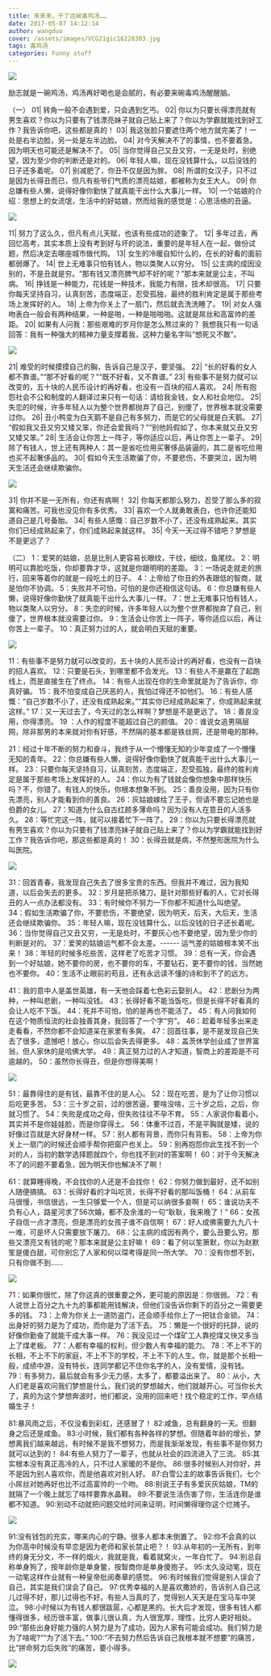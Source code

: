 ```yaml
---
title: 来来来，干了这碗毒鸡汤……
date: 2017-05-07 14:12:14
author: wangduo
cover: /assets/images/VCG21gic16228303.jpg
tags: 毒鸡汤
categories: Funny stuff
---
```


![](https://mmbiz.qlogo.cn/mmbiz_jpg/NdtxpEqytxWa8AHBHJX80LnWxxrkDOAlvDvb7quH2Q6F1luITsPWPSJ8oJvQA5P9H1TJSVjUDzwZWuibub0mODQ/0?wx_fmt=jpeg)

励志就是一碗鸡汤，鸡汤再好喝也是会腻的，有必要来碗毒鸡汤醒醒脑。

（一）
01| 转角一般不会遇到爱，只会遇到乞丐。
02| 你以为只要长得漂亮就有男生喜欢？你以为只要有了钱漂亮妹子就自己贴上来了？你以为学霸就能找到好工作？我告诉你吧，这些都是真的！
03| 我这张脸只要遮住两个地方就完美了！一处是右半边脸，另一处是左半边脸。
04| 对今天解决不了的事情，也不要着急。因为明天也可能还是解决不了。
05| 当你觉得自己又丑又穷，一无是处时，别绝望，因为至少你的判断还是对的。
06| 年轻人嘛，现在没钱算什么，以后没钱的日子还多着呢。
07| 别减肥了，你丑不仅是因为胖。
08| 所谓的女汉子，只不过是因为长得丑而已，但凡有些爷们气质的漂亮姑娘，都被称为女王大人。
09| 你总嫌有些人懒，说得好像你勤快了就真能干出什么大事儿一样。
10| 一个姑娘的介绍：思想上的女流氓，生活中的好姑娘，然而给我的感觉是：心思活络的丑逼。

![](https://mmbiz.qlogo.cn/mmbiz_png/NdtxpEqytxWa8AHBHJX80LnWxxrkDOAluicolIYIvaSYcvxnnnBX9cIbpAmBE5eJE3OINdfFxsibr9icXNpqdquog/0?wx_fmt=png)

11| 努力了这么久，但凡有点儿天赋，也该有些成功的迹象了。
12| 多年过去，再回忆高考，其实本质上没有考到好与坏的说法，重要的是年轻人在一起，做份试题，然后决定去哪座城市做代购。
13| 女生的冷暖自知什么的，在长的好看的面前都弱爆了。
14| 世上无难事只怕有钱人，物以类聚人以穷分。
15| 公主病的成因没别的，不是丑就是穷。“那有钱又漂亮脾气却不好的呢？”那本来就是公主，不叫病。
16| 挣钱是一种能力，花钱是一种技术，我能力有限，技术却很高。
17| 只要你每天坚持自习，认真刻苦，态度端正，忍受孤独，最终的胜利肯定是属于那些考场上发挥好的人。
18| 上帝为你关上了一扇门，然后就去洗洗睡了。
19| 对女人强吻表白一般会有两种结果，一种是啪，一种是啪啪啪。这就是屌丝和高富帅的差距。
20| 如果有人问我：那些艰难的岁月你是怎么熬过来的？ 我想我只有一句话回答：我有一种强大的精神力量支撑着我，这种力量名字叫“想死又不敢”。

![](https://mmbiz.qlogo.cn/mmbiz_png/NdtxpEqytxWa8AHBHJX80LnWxxrkDOAl6czEdMgmKMn3fiatfh9ZzuFia36EKwibANNHyF7924JbuVDmz40efascA/0?wx_fmt=png)

21| 难受的时候摸摸自己的胸，告诉自己是汉子，要坚强。
22| “长的好看的女人都不靠谱。”“那不好看的呢？”“既不好看，又不靠谱。”
23| 有些事不是努力就可以改变的，五十块的人民币设计的再好看，也没有一百块的招人喜欢。
24| 所有抱怨社会不公和制度的人翻译过来只有一句话：请给我金钱，女人和社会地位。
25| 失恋的时候，许多年轻人以为整个世界都抛弃了自己，别傻了，世界根本就没需要过你。
26| 丑小鸭变为白天鹅不是自己有多努力，而是它的父母就是白天鹅。
27| “假如我又丑又穷又矮又笨，你还会爱我吗？”“别他妈假如了，你本来就又丑又穷又矮又笨。”
28| 生活会让你苦上一阵子，等你适应以后，再让你苦上一辈子。
29| 除了有钱人，世上还有两种人：其一是省吃俭用买奢侈品装逼的，其二是省吃俭用也买不起奢侈品的。
30| 假如今天生活欺骗了你，不要悲伤，不要哭泣，因为明天生活还会继续欺骗你。

![](https://mmbiz.qlogo.cn/mmbiz_png/NdtxpEqytxWa8AHBHJX80LnWxxrkDOAl5qrDERDia78hJtTZLaIC94K2CWTcAspATZmucicDO8LXToJPaqYJMBibg/0?wx_fmt=png)

31| 你并不是一无所有，你还有病啊！
32| 你每天都那么努力，忍受了那么多的寂寞和痛苦。可我也没见你有多优秀。
33| 喜欢一个人就勇敢表白，也许你还能知道自己是几号备胎。
34| 有些人感慨：自己岁数不小了，还没有成熟起来。其实你们已经成熟起来了，你们成熟起来就这样。
35| 今天一天过得不错吧？梦想是不是更远了？

（二）
1：爱笑的姑娘，总是比别人更容易长眼纹，干纹，细纹，鱼尾纹。
2：明明可以靠脸吃饭，你却要靠才华，这就是你跟明明的差距。
3：一场说走就走的旅行，回来等着你的就是一段吃土的日子。
4：上帝给了你丑的外表跟低的智商，就是怕你不协调。
5：失败并不可怕，可怕的是你还相信这句话。
6：你总嫌有些人懒，说得好像你勤快了就真能干出什么大事儿一样。
7：世上无难事只怕有钱人，物以类聚人以穷分。
8：失恋的时候，许多年轻人以为整个世界都抛弃了自己，别傻了，世界根本就没需要过你。
9：生活会让你苦上一阵子，等你适应以后，再让你苦上一辈子。
10：真正努力过的人，就会明白天赋的重要。

![](https://mmbiz.qlogo.cn/mmbiz_png/NdtxpEqytxWa8AHBHJX80LnWxxrkDOAl5qyicJlmkFyvZ6r8lP9iaKtZibgeGqQqfsjeye20D0936rfBMbVBr1Qdg/0?wx_fmt=png)

11：有些事不是努力就可以改变的，五十块的人民币设计的再好看，也没有一百块的招人喜欢。
12：只要是石头，到哪里都不会发光。
13：有些人不是赢在了起跑线上，而是直接生在了终点。
14：有些人出现在你的生命里就是为了告诉你，你真好骗。
15：我不怕变成自己厌恶的人，我怕过得还不如他们。
16：有些人感慨：“自己岁数不小了，还没有成熟起来。”“其实你已经成熟起来了，你成熟起来就这样。”
17：又一天过去了，今天过的怎么样啊？梦想是不是更远了。
18：善良没用，你得漂亮。
19 ：人作的程度不能超过自己的颜值。
20：谁说女追男隔层网，除非那男的本来就对你有好感，不然隔的基本都是铁丝网，还是带电的那种。

21：经过十年不断的努力和奋斗，我终于从一个懵懂无知的少年变成了一个懵懂无知的青年。
22：你总嫌有些人懒，说得好像你勤快了就真能干出什么大事儿一样。
23：只要你每天坚持自习，认真刻苦，态度端正，忍受孤独，最终的胜利肯定是属于那些考场上发挥好的人。
24：你以为有了钱就会像你想象中那样快乐吗？不，你错了。有钱人的快乐，你根本想象不到。
25：善良没用，因为只有你先漂亮，别人才能看到你的善良。
26：灰姑娘嫁给了王子，但请不要忘记她也是伯爵的女儿。
27：知道为什么自古红颜多薄命吗？因为没有人在意丑的人活多久。
28：等忙完这一阵，就可以接着忙下一阵了。
29：你以为只要长得漂亮就有男生喜欢？你以为只要有了钱漂亮妹子就自己贴上来了？你以为学霸就能找到好工作？我告诉你吧，那这些都是真的！
30：长得丑就是病，不然整形医院为什么叫医院。

![](https://mmbiz.qlogo.cn/mmbiz_png/NdtxpEqytxWa8AHBHJX80LnWxxrkDOAlGMH4J0uyM3WpfbDr0YJGmRo90COrib5VXDd6HZEEDfJdGBPrHHHTucg/0?wx_fmt=png)

31：回首青春，我发现自己失去了很多宝贵的东西。但我并不难过，因为我知道，以后会失去的更多。
32：岁月是把杀猪刀，是针对那些好看的人，它对长得丑的人一点办法都没有。
33：有时候你不努力一下你都不知道什么叫绝望。
34：假如生活欺骗了你，不要悲伤，不要绝望，因为明天，后天，大后天，生活还会继续欺骗你。
35：年轻人嘛，现在没钱算什么，以后没钱的日子还长着呢。
36：当你觉得自己又丑又穷，一无是处时，不要灰心也不要绝望，因为至少你的判断是对的。
37：爱笑的姑娘运气都不会太差。------ 运气差的姑娘根本笑不出来！
38：年轻的时候多吃些苦，这样老了吃苦才习惯。
39：总有一天，你会遇到一个好姑娘，她不要你的房，也不要你的车，不要钻石，更不要你的钱，当然她也不要你。
40：生活不止眼前的苟且，还有永远读不懂的诗和到不了的远方。

41：我的意中人是盖世英雄，有一天他会踩着七色彩云娶别人。
42：悲剧分为两种，一种叫悲剧，一种叫没钱。
43：长得好看不能当饭吃，但是长得不好看真的会让人吃不下饭。
44：死并不可怕，怕的是再也不能活了。
45：有人问我如何在这个物质恒流的社会独善其身，我回答了一个字“穷”。
46：趁着年轻多出来走走看看，不然你都不会知道呆在家里有多爽。
47：回首往事，是不是发现自己失去了很多，遗憾吧！放心，你以后会失去得更多。
48：盖茨休学创业成了世界富翁，但人家休的是哈佛大学。
49：真正努力过的人才知道，智商上的差距是不可逾越的。
50：虽然你长得丑，但是你想得美啊！

![](https://mmbiz.qlogo.cn/mmbiz_png/NdtxpEqytxWa8AHBHJX80LnWxxrkDOAl0aoHRtlUtiaxdpPvyswltichSoc7u6vGp2yeAFRBeMQBYmwcUyRDCtgA/0?wx_fmt=png)

51：最靠得住的是有钱，最靠不住的是人心。
52：现在吃苦，是为了让你习惯以后吃更多苦。
53：三十岁之前，过的很苦逼，要啥没啥，三十岁之后，之后，你就习惯了。
54：失败是成功之母，但失败往往不孕不育。
55：人家说你看着小，其实并不是你娃娃脸，而是你穿得土。
56：体重不过百，不是平胸就是矮，说的好像过百就是大好身材一样。
57：别人都有背景，而你只有背影。
58：上帝为你关上一扇门的时候还会顺手帮你把窗户也关上。
59：别再抱怨你此生找不到一个对的人，当初的数学选择题就四个，你也找不到对的答案啊！
60：对于今天解决不了的问题不要着急，因为明天你也解决不了啊！

61：就算睡得晚，不会找你的人还是不会找你！
62：你努力做到最好，还不如别人随便搞搞。
63：长得好看的才叫吃货，长得不好看的那叫饭桶！
64：从前车马很慢，书信很远，一生只够爱一个人，但是可以纳很多妾啊！
65：谁说功夫不负有心人，路星河求了56次婚，都不及余淮的一句“耿耿，我来晚了！”
66：女孩子自信一点才漂亮，但是漂亮的女孩子谁不自信啊！
67：好人成佛需要九九八十一难，可是坏人只需要放下屠刀。
68：公主病的成因有两个，要么丑要么穷。那些又漂亮又有钱的呢？那本来就是公主好嘛！
69：看了何以笙箫默，你以为赵默笙是傻白甜，可你别忘了人家和何以琛考得是同一所大学。
70：没有你想不到，只有你做不到……

![](https://mmbiz.qlogo.cn/mmbiz_png/NdtxpEqytxWa8AHBHJX80LnWxxrkDOAlJWyXd085RHY5C2lgLyLh7Uc8mq3AAribdL5qWPiceUUDzrAbrmqK8h4g/0?wx_fmt=png)

71：如果你很忙，除了你这真的很重要之外，更可能的原因是：你很弱。
72：有人说世上百分之九十九的事都能用钱解决，但他们没告诉你剩下的百分之一需要更多的钱。
73：上帝为你关上一道防盗门，还会顺手给你上了一把钛合金锁。
74：出身好的努力是为了成功，而你是为了活下去。
75：懒是一个很好的托辞，说的好像你勤奋了就能干成大事一样。
76：我没见过一个煤矿工人靠挖煤又快又多当上了煤老板。
77：人都有幸福的权利，但少数人有幸福的能力。
78：不上不下的长相，不上不下的家庭，不上不下的学校，不上不下的人生。你，就是那个长相一般，成绩中游，没有特长，连同学都记不住你名字的人，没有爱情，没有钱。
79：有多努力，最后就会有多少无力感，太多了，都要溢出来了。
80：从小，大人们老是喜欢问我们梦想是什么，我们说的梦想越大，他们就越开心。可当你长大了，真的为这个梦想奔波时，他们都说，没用的回来吧！找个稳定的工作，早点结婚生子！

81:暴风雨之后，不仅没看到彩虹，还感冒了！
82:咸鱼，总有翻身的一天。但翻身之后还是咸鱼。
83:小时候，我们都有各种各样的梦想。但随着年龄的增长，梦想离我们越来越远，有时候不是我不想努力，而是我渐渐发现，有些事不是你努力就可以达到的！
84:有些人努力了一辈子，也就从社会的四流进入了三流。
85:其实根本没有真正高冷的人，只不过人家暖的不是你。
86:很多时候别人对你好，并不是因为别人喜欢你，而是他喜欢对别人好。
87:白雪公主的故事告诉我们，七个小屌丝对她再好也比不过高富帅的一个吻。
88:别说王子有多爱灰灰姑娘，TM的就隔了一个晚上就忘了啥样要靠水晶鞋。
89:不要说生活伤害了你，生活连你是谁都不知道。
90:别动不动就把问题交给时间来证明，时间懒得理你这个烂摊子。

![](https://mmbiz.qlogo.cn/mmbiz_png/NdtxpEqytxWa8AHBHJX80LnWxxrkDOAl3Nw830ibC1bJUSeicofGg6iaU0DiczjabQoBKicvg5ia0wrGy21lWAKdWblA/0?wx_fmt=png)

91:没有钱包的充实，哪来内心的宁静。很多人都本末倒置了。
92:你不会真的以为你高中时候没有早恋是因为老师和家长禁止吧？！
93:从年初的一无所有，到年终的身无分文，不一样的烟火，我就是我，看着就窝火，一年白忙了。
94:别总自称单身狗了，按年龄你是单身鳖，按智商你是单身傻狍子。
95:太久没动笔，现在一动笔这样作业就有一种皇帝批阅奏章的感觉。
96:有时候我们觉得是别人误会了自己，其实是我们误会了自己。
97:优秀幸福的人是喜欢撒娇的，告诉别人自己这儿过得不好，那儿过得也不好。有些人当真的了，觉得别人天天是在宝马车中哭泣。
98:小时候以为有钱人都很跋扈，心都是黑的。长大后才发现，很多有钱人都懂得很多，经历很丰富，做事儿很认真，为人很宽厚，理性，比穷人更好相处。
99:“那些出身好能力强的人努力是为了成功，因为人家有可能会成功。我们努力是为了啥呢?”“为了活下去。”
100:“不去努力然后告诉自己我根本就不想要”的痛苦，比“拼命努力后失败”的痛苦，要小得多。

![](https://mmbiz.qlogo.cn/mmbiz_png/NdtxpEqytxWa8AHBHJX80LnWxxrkDOAlQUlR7NWNkNuP1xibLvNVLA1HtGlnFiaLMzasCTKsdiaHTlkgJASPmGIVA/0?wx_fmt=png)
